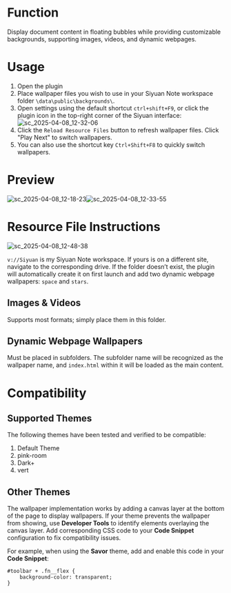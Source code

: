 
# Function

Display document content in floating bubbles while providing customizable backgrounds, supporting images, videos, and dynamic webpages.

# Usage

1. Open the plugin  
2. Place wallpaper files you wish to use in your Siyuan Note workspace folder `\data\public\backgrounds\`.  
3. Open settings using the default shortcut `ctrl+shift+F9`, or click the plugin icon in the top-right corner of the Siyuan interface: ![sc_2025-04-08_12-32-06](assets/sc_2025-04-08_12-32-06-20250408123210-fwnp8uv.jpg)  
4. Click the `Reload Resource Files` button to refresh wallpaper files. Click "Play Next" to switch wallpapers. 
5. You can also use the shortcut key `Ctrl+Shift+F8` to quickly switch wallpapers.

# Preview

![sc_2025-04-08_12-18-23](assets/sc_2025-04-08_12-18-23-20250408121835-jl41rzr.jpg)![sc_2025-04-08_12-33-55](assets/sc_2025-04-08_12-33-55-20250408123359-zc1wto6.jpg)

# Resource File Instructions

![sc_2025-04-08_12-48-38](assets/sc_2025-04-08_12-48-38-20250408124845-cuz7242.jpg)

`v://Siyuan` is my Siyuan Note workspace. If yours is on a different site, navigate to the corresponding drive. If the folder doesn’t exist, the plugin will automatically create it on first launch and add two dynamic webpage wallpapers: `space` and `stars`.

## Images & Videos

Supports most formats; simply place them in this folder.

## Dynamic Webpage Wallpapers

Must be placed in subfolders. The subfolder name will be recognized as the wallpaper name, and `index.html` within it will be loaded as the main content.

# Compatibility

## Supported Themes

The following themes have been tested and verified to be compatible:

1. Default Theme
2. pink-room
3. Dark+
4. vert

## Other Themes

The wallpaper implementation works by adding a canvas layer at the bottom of the page to display wallpapers. If your theme prevents the wallpaper from showing, use **Developer Tools** to identify elements overlaying the canvas layer. Add corresponding CSS code to your **Code Snippet** configuration to fix compatibility issues.

For example, when using the **Savor** theme, add and enable this code in your **Code Snippet**:
```
#toolbar + .fn__flex {
    background-color: transparent;
}
```